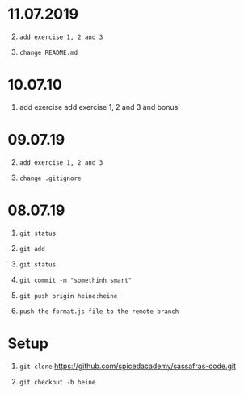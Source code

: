 # 11.07.2019

2. `add exercise 1, 2 and 3`

1. `change README.md`

# 10.07.10

1. add exercise add exercise 1, 2 and 3 and bonus`

# 09.07.19

2. `add exercise 1, 2 and 3`

1. `change .gitignore`

# 08.07.19

1. `git status`

2. `git add`

3. `git status`

4. `git commit -m "somethinh smart"`

5. `git push origin heine:heine`

6. `push the format.js file to the remote branch`

# Setup

1. `git clone` https://github.com/spicedacademy/sassafras-code.git

2. `git checkout -b heine`

